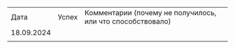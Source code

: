 |   |   |   |
|---|---|---|
|Дата|Успех|Комментарии (почему не получилось, или что способствовало)|
|18.09.2024|||
||||